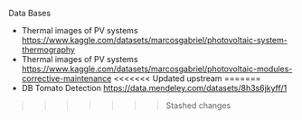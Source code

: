 
Data Bases 
  - Thermal images of PV systems <https://www.kaggle.com/datasets/marcosgabriel/photovoltaic-system-thermography>
  - Thermal images of PV systems <https://www.kaggle.com/datasets/marcosgabriel/photovoltaic-modules-corrective-maintenance>
<<<<<<< Updated upstream
=======
  - DB Tomato Detection <https://data.mendeley.com/datasets/8h3s6jkyff/1>
>>>>>>> Stashed changes

